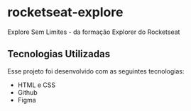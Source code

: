 # rocketseat-explore

Explore Sem Limites - da formação Explorer do Rocketseat

## Tecnologias Utilizadas
Esse projeto foi desenvolvido com as seguintes tecnologias:

- HTML e CSS
- Github
- Figma

